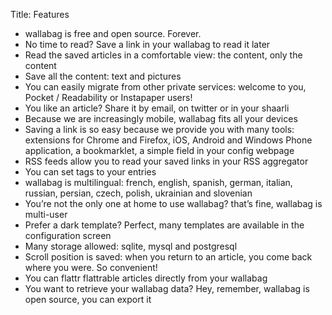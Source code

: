Title: Features

* wallabag is free and open source. Forever.
* No time to read? Save a link in your wallabag to read it later
* Read the saved articles in a comfortable view: the content, only the content
* Save all the content: text and pictures
* You can easily migrate from other private services: welcome to you, Pocket / Readability or Instapaper users!
* You like an article? Share it by email, on twitter or in your shaarli
* Because we are increasingly mobile, wallabag fits all your devices
* Saving a link is so easy because we provide you with many tools: extensions for Chrome and Firefox, iOS, Android and Windows Phone application, a bookmarklet, a simple field in your config webpage
* RSS feeds allow you to read your saved links in your RSS aggregator
* You can set tags to your entries
* wallabag is multilingual: french, english, spanish, german, italian, russian, persian, czech, polish, ukrainian and slovenian
* You’re not the only one at home to use wallabag? that’s fine, wallabag is multi-user
* Prefer a dark template? Perfect, many templates are available in the configuration screen
* Many storage allowed: sqlite, mysql and postgresql
* Scroll position is saved: when you return to an article, you come back where you were. So convenient!
* You can flattr flattrable articles directly from your wallabag
* You want to retrieve your wallabag data? Hey, remember, wallabag is open source, you can export it
